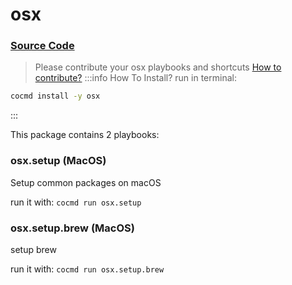 # osx
### [ Source Code ](https://github.com/cocmd/hub/tree/master/packages/osx)
> Please contribute your osx playbooks and shortcuts
> [How to contribute?](https://cocmd.org/docs/contributing)
:::info How To Install?
run in terminal:
```bash
cocmd install -y osx
```
:::


This package contains 2 playbooks:

### osx.setup (MacOS)
Setup common packages on macOS


run it with: `cocmd run osx.setup`

### osx.setup.brew (MacOS)
setup brew


run it with: `cocmd run osx.setup.brew`




